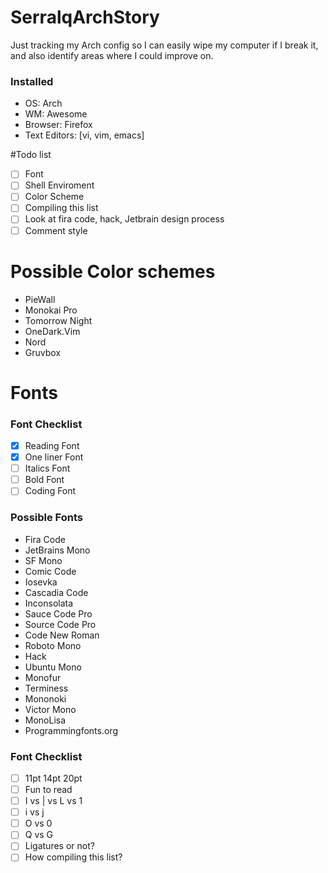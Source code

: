 # SerralqArchStory
Just tracking my Arch config so I can easily wipe my computer if I break it, and also identify areas where I could improve on.

### Installed
- OS: Arch
- WM: Awesome
- Browser: Firefox
- Text Editors: [vi, vim, emacs]

#Todo list
- [ ] Font
- [ ] Shell Enviroment
- [ ] Color Scheme
- [ ] Compiling this list
- [ ] Look at fira code, hack, Jetbrain design process
- [ ] Comment style

# Possible Color schemes
- PieWall
- Monokai Pro
- Tomorrow Night
- OneDark.Vim
- Nord
- Gruvbox

# Fonts

### Font Checklist
- [x] Reading Font
- [x] One liner Font
- [ ] Italics Font
- [ ] Bold Font
- [ ] Coding Font

### Possible Fonts
- Fira Code
- JetBrains Mono
- SF Mono
- Comic Code
- Iosevka
- Cascadia Code
- Inconsolata
- Sauce Code Pro
- Source Code Pro
- Code New Roman
- Roboto Mono
- Hack
- Ubuntu Mono
- Monofur
- Terminess
- Mononoki
- Victor Mono
- MonoLisa
- Programmingfonts.org

### Font Checklist 
- [ ] 11pt 14pt 20pt
- [ ] Fun to read
- [ ] I vs | vs L vs 1
- [ ] i vs j
- [ ] O vs 0
- [ ] Q vs G
- [ ] Ligatures or not?
- [ ] How compiling this list?
